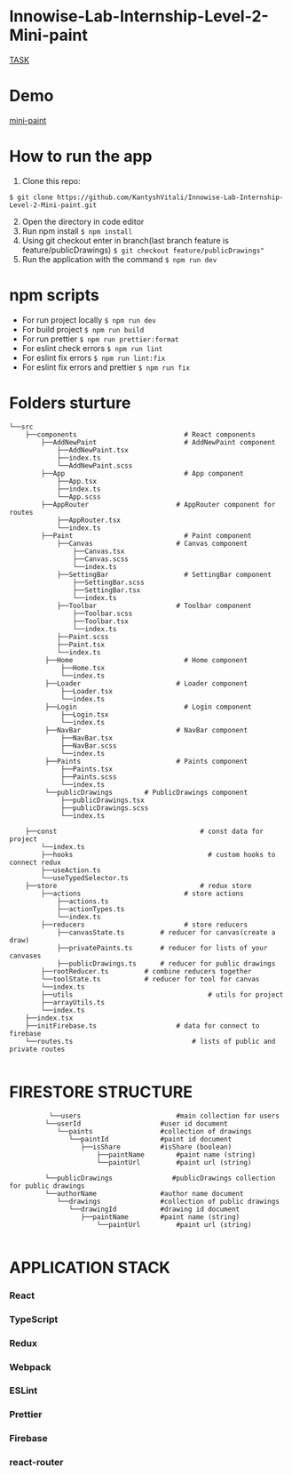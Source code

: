 # Innowise-Lab-Internship-Level-2-Mini-paint
[TASK](https://docs.google.com/document/d/1K79_NA4lMYfqQiIJGqLDek1K9z-oc2qg8n4AvrN1PXE/edit)

# Demo
[mini-paint](https://determined-yonath-c75cd8.netlify.app/)

# How to run the app
1. Clone this repo:
  ```
  $ git clone https://github.com/KantyshVitali/Innowise-Lab-Internship-Level-2-Mini-paint.git
  ```
2. Open the directory in code editor
3. Run npm install
  ```$ npm install```
4. Using git checkout enter in branch(last branch feature is feature/publicDrawings)
	 ```$ git checkout feature/publicDrawings"``` 
5.  Run the application with the command
      ```$ npm run dev```

# npm scripts
- For run project locally 
```$ npm run dev```
- For build project 
```$ npm run build```
- For run prettier
```$ npm run prettier:format```
- For eslint check errors
```$ npm run lint```
- For eslint fix errors
```$ npm run lint:fix```
- For eslint fix errors and prettier
```$ npm run fix```

# Folders sturture
```
└──src
    ├──components					        # React components
        ├──AddNewPaint						# AddNewPaint component
            ├──AddNewPaint.tsx
            ├──index.ts
            └──AddNewPaint.scss
        ├──App						        # App component
            ├──App.tsx
            ├──index.ts
            └──App.scss
        ├──AppRouter				      # AppRouter component for routes
            ├──AppRouter.tsx
            └──index.ts  
        ├──Paint					        # Paint component
            ├──Canvas				      # Canvas component
                ├──Canvas.tsx
                ├──Canvas.scss
                └──index.ts
            ├──SettingBar					# SettingBar component
                ├──SettingBar.scss
                ├──SettingBar.tsx
                └──index.ts
            ├──Toolbar					  # Toolbar component
                ├──Toolbar.scss
                ├──Toolbar.tsx
                └──index.ts          
            ├──Paint.scss		
            ├──Paint.tsx
            └──index.ts       
         ├──Home					        # Home component
             ├──Home.tsx
             └──index.ts
         ├──Loader					      # Loader component
             ├──Loader.tsx
             └──index.ts
         ├──Login					        # Login component
             ├──Login.tsx
             └──index.ts
         ├──NavBar					      # NavBar component
             ├──NavBar.tsx
             ├──NavBar.scss	
             └──index.ts
         ├──Paints					      # Paints component
             ├──Paints.tsx
             ├──Paints.scss
             └──index.ts          
         └──publicDrawings        # PublicDrawings component
             ├──publicDrawings.tsx
             ├──publicDrawings.scss
             └──index.ts 
             
	├──const						            # const data for project
	    └──index.ts
        ├──hooks						          # custom hooks to connect redux
	    ├──useAction.ts
	    └──useTypedSelector.ts
	├──store						            # redux store
	    ├──actions					        # store actions
		    ├──actions.ts			
		    ├──actionTypes.ts
		    └──index.ts
	    ├──reducers					        # store reducers
		    ├──canvasState.ts         # reducer for canvas(create a draw)
		    ├──privatePaints.ts       # reducer for lists of your canvases
		    ├──publicDrawings.ts      # reducer for public drawings
        ├──rootReducer.ts         # combine reducers together 
        └──toolState.ts           # reducer for tool for canvas
	    └──index.ts
        ├──utils						          # utils for project
	    ├──arrayUtils.ts
	    └──index.ts
	├──index.tsx					
	├──initFirebase.ts				      # data for connect to firebase
	└──routes.ts					          # lists of public and private routes
	    
```
# FIRESTORE STRUCTURE

```
          └──users                        #main collection for users
	     └──userId                    #user id document
	        └──paints                 #collection of drawings
	           └──paintId             #paint id document				          
	              ├──isShare      	  #isShare (boolean)
                      ├──paintName        #paint name (string)
                      └──paintUrl         #paint url (string)
                
         └──publicDrawings               #publicDrawings collection for public drawings
	     └──authorName                #author name document
	        └──drawings               #collection of public drawings
	           └──drawingId           #drawing id document				          
	              ├──paintName        #paint name (string)
                      └──paintUrl         #paint url (string)
               

```
 # APPLICATION STACK
 
### React

### TypeScript

### Redux

### Webpack

### ESLint 

### Prettier

### Firebase

### react-router
